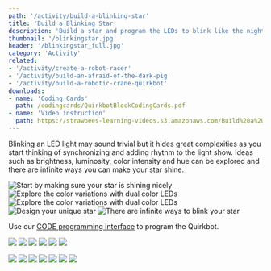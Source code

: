 ```yaml
---
path: '/activity/build-a-blinking-star'
title: 'Build a Blinking Star'
description: 'Build a star and program the LEDs to blink like the night sky.'
thumbnail: '/blinkingstar.jpg'
header: '/blinkingstar_full.jpg'
category: 'Activity'
related:
- '/activity/create-a-robot-racer'
- '/activity/build-an-afraid-of-the-dark-pig'
- '/activity/build-a-robotic-crane-quirkbot'
downloads:
- name: 'Coding Cards'
  path: /codingcards/QuirkbotBlockCodingCards.pdf
- name: 'Video instruction'
  path: https://strawbees-learning-videos.s3.amazonaws.com/Build%20a%20Blinking%20Star.mp4
---
```


<section component="youtube" url="https://youtu.be/4zduly6FhQs"></section>

Blinking an LED light may sound trivial but it hides great complexities as you start thinking of synchronizing and adding rhythm to the light show. Ideas such as brightness, luminosity, color intensity and hue can be explored and there are infinite ways you can make your star shine.

<section component="gallery">

![Start by making sure your star is shining nicely](/blinkingstar2.jpg)
![Explore the color variations with dual color LEDs](/blinkingstar_full.jpg)
![Explore the color variations with dual color LEDs](/blinkingstar3.jpg)
![Design your unique star](/blinkingstar4.jpg)
![There are infinite ways to blink your star](/blinkingstar.gif)

</section>

Use our [CODE programming interface](https://code.strawbees.com/) to program the Quirkbot.

<section component="gallery">

![](/onboarding/ledlegs.jpg)
![](/onboarding/squeezeledlegs.jpg)
![](/onboarding/attachledtoarm.jpg)
![](/onboarding/protectwithstraw.jpg)
![](/onboarding/howtoconnect.jpg)
![](/onboarding/howtoinstallfactoryprogram.jpg)

</section>

<section component="gallery">

![](/onboarding/whatarecodingcards.jpg)
![](/codingcards/blink.jpg)
![](/codingcards/flicker.jpg)
![](/codingcards/switchingcolors.jpg)
![](/codingcards/flickeringcolor.jpg)
![](/codingcards/glow.jpg)
![](/codingcards/fadingcolors.jpg)

</section>
